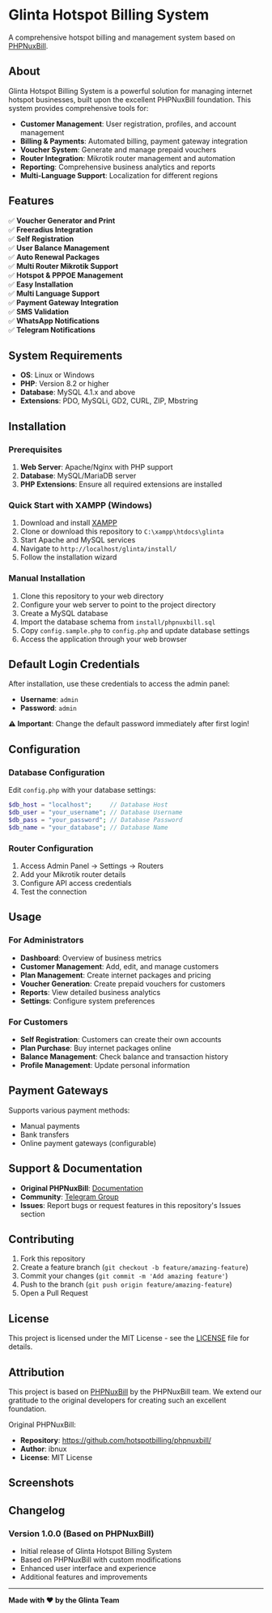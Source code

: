 # Glinta Hotspot Billing System

A comprehensive hotspot billing and management system based on [PHPNuxBill](https://github.com/hotspotbilling/phpnuxbill/).

## About

Glinta Hotspot Billing System is a powerful solution for managing internet hotspot businesses, built upon the excellent PHPNuxBill foundation. This system provides comprehensive tools for:

- **Customer Management**: User registration, profiles, and account management
- **Billing & Payments**: Automated billing, payment gateway integration
- **Voucher System**: Generate and manage prepaid vouchers
- **Router Integration**: Mikrotik router management and automation
- **Reporting**: Comprehensive business analytics and reports
- **Multi-Language Support**: Localization for different regions

## Features

✅ **Voucher Generator and Print**  
✅ **Freeradius Integration**  
✅ **Self Registration**  
✅ **User Balance Management**  
✅ **Auto Renewal Packages**  
✅ **Multi Router Mikrotik Support**  
✅ **Hotspot & PPPOE Management**  
✅ **Easy Installation**  
✅ **Multi Language Support**  
✅ **Payment Gateway Integration**  
✅ **SMS Validation**  
✅ **WhatsApp Notifications**  
✅ **Telegram Notifications**

## System Requirements

- **OS**: Linux or Windows
- **PHP**: Version 8.2 or higher
- **Database**: MySQL 4.1.x and above
- **Extensions**: PDO, MySQLi, GD2, CURL, ZIP, Mbstring

## Installation

### Prerequisites
1. **Web Server**: Apache/Nginx with PHP support
2. **Database**: MySQL/MariaDB server
3. **PHP Extensions**: Ensure all required extensions are installed

### Quick Start with XAMPP (Windows)
1. Download and install [XAMPP](https://www.apachefriends.org/)
2. Clone or download this repository to `C:\xampp\htdocs\glinta`
3. Start Apache and MySQL services
4. Navigate to `http://localhost/glinta/install/`
5. Follow the installation wizard

### Manual Installation
1. Clone this repository to your web directory
2. Configure your web server to point to the project directory
3. Create a MySQL database
4. Import the database schema from `install/phpnuxbill.sql`
5. Copy `config.sample.php` to `config.php` and update database settings
6. Access the application through your web browser

## Default Login Credentials

After installation, use these credentials to access the admin panel:

- **Username**: `admin`
- **Password**: `admin`

**⚠️ Important**: Change the default password immediately after first login!

## Configuration

### Database Configuration
Edit `config.php` with your database settings:

```php
$db_host = "localhost";     // Database Host
$db_user = "your_username"; // Database Username  
$db_pass = "your_password"; // Database Password
$db_name = "your_database"; // Database Name
```

### Router Configuration
1. Access Admin Panel → Settings → Routers
2. Add your Mikrotik router details
3. Configure API access credentials
4. Test the connection

## Usage

### For Administrators
- **Dashboard**: Overview of business metrics
- **Customer Management**: Add, edit, and manage customers
- **Plan Management**: Create internet packages and pricing
- **Voucher Generation**: Create prepaid vouchers for customers
- **Reports**: View detailed business analytics
- **Settings**: Configure system preferences

### For Customers
- **Self Registration**: Customers can create their own accounts
- **Plan Purchase**: Buy internet packages online
- **Balance Management**: Check balance and transaction history
- **Profile Management**: Update personal information

## Payment Gateways

Supports various payment methods:
- Manual payments
- Bank transfers
- Online payment gateways (configurable)

## Support & Documentation

- **Original PHPNuxBill**: [Documentation](https://github.com/hotspotbilling/phpnuxbill/wiki)
- **Community**: [Telegram Group](https://t.me/phpmixbill)
- **Issues**: Report bugs or request features in this repository's Issues section

## Contributing

1. Fork this repository
2. Create a feature branch (`git checkout -b feature/amazing-feature`)
3. Commit your changes (`git commit -m 'Add amazing feature'`)
4. Push to the branch (`git push origin feature/amazing-feature`)
5. Open a Pull Request

## License

This project is licensed under the MIT License - see the [LICENSE](LICENSE) file for details.

## Attribution

This project is based on [PHPNuxBill](https://github.com/hotspotbilling/phpnuxbill/) by the PHPNuxBill team. We extend our gratitude to the original developers for creating such an excellent foundation.

Original PHPNuxBill:
- **Repository**: https://github.com/hotspotbilling/phpnuxbill/
- **Author**: ibnux
- **License**: MIT License

## Screenshots

<!-- Add screenshots of your customized version here -->

## Changelog

### Version 1.0.0 (Based on PHPNuxBill)
- Initial release of Glinta Hotspot Billing System
- Based on PHPNuxBill with custom modifications
- Enhanced user interface and experience
- Additional features and improvements

---

**Made with ❤️ by the Glinta Team**
